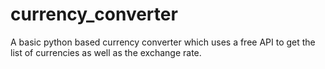 # currency_converter
A basic python based currency converter which uses a free API to get the list of currencies as well as the exchange rate.
